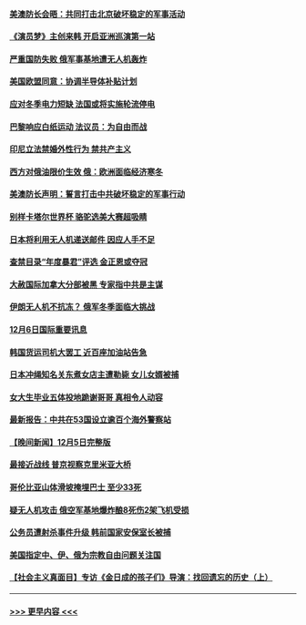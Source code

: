 #### [美澳防长会晤：共同打击北京破坏稳定的军事活动](../pages/prog202/a103591955.md?t=12070650) 
#### [《演员梦》主创来韩 开启亚洲巡演第一站](../pages/prog202/a103591964.md?t=12070650) 
#### [严重国防失败 俄军事基地遭无人机轰炸](../pages/prog202/a103591929.md?t=12070650) 
#### [美国欧盟同意：协调半导体补贴计划](../pages/prog202/a103591959.md?t=12070650) 
#### [应对冬季电力短缺 法国或将实施轮流停电](../pages/prog202/a103591837.md?t=12070650) 
#### [巴黎响应白纸运动 法议员：为自由而战](../pages/prog202/a103591813.md?t=12070650) 
#### [印尼立法禁婚外性行为 禁共产主义](../pages/prog202/a103591844.md?t=12070650) 
#### [西方对俄油限价生效 俄：欧洲面临经济寒冬](../pages/prog202/a103591811.md?t=12070650) 
#### [美澳防长声明：誓言打击中共破坏稳定的军事行动](../pages/prog202/a103591773.md?t=12070650) 
#### [别样卡塔尔世界杯 骆驼选美大赛超吸睛](../pages/prog202/a103591700.md?t=12070650) 
#### [日本将利用无人机递送邮件 因应人手不足](../pages/prog202/a103591744.md?t=12070650) 
#### [查禁目录“年度暴君”评选 金正恩或夺冠](../pages/prog202/a103591665.md?t=12070650) 
#### [大赦国际加拿大分部被黑 专家指中共是主谋](../pages/prog202/a103591661.md?t=12070650) 
#### [伊朗无人机不抗冻？ 俄军冬季面临大挑战](../pages/prog202/a103591670.md?t=12070650) 
#### [12月6日国际重要讯息](../pages/prog202/a103591676.md?t=12070650) 
#### [韩国货运司机大罢工 近百座加油站告急](../pages/prog202/a103591636.md?t=12070650) 
#### [日本冲绳知名关东煮女店主遭勒毙 女儿女婿被捕](../pages/prog202/a103591619.md?t=12070650) 
#### [女大生毕业五体投地跪谢哥哥 真相令人动容](../pages/prog202/a103591567.md?t=12070650) 
#### [最新报告：中共在53国设立逾百个海外警察站](../pages/prog202/a103591589.md?t=12070650) 
#### [【晚间新闻】12月5日完整版](../pages/prog202/a103591420.md?t=12070650) 
#### [最接近战线 普京视察克里米亚大桥](../pages/prog202/a103591454.md?t=12070650) 
#### [哥伦比亚山体滑坡掩埋巴士 至少33死](../pages/prog202/a103591422.md?t=12070650) 
#### [疑无人机攻击 俄空军基地爆炸酿8死伤2架飞机受损](../pages/prog202/a103591399.md?t=12070650) 
#### [公务员遭射杀事件升级 韩前国家安保室长被捕](../pages/prog202/a103591394.md?t=12070650) 
#### [美国指定中、伊、俄为宗教自由问题关注国](../pages/prog202/a103591257.md?t=12070650) 
#### [【社会主义真面目】专访《金日成的孩子们》导演：找回遗忘的历史（上）](../pages/prog202/a103591121.md?t=12070650) 

----
#### [ >>> 更早内容 <<< ](../indexes/prog202-earlier.md)
